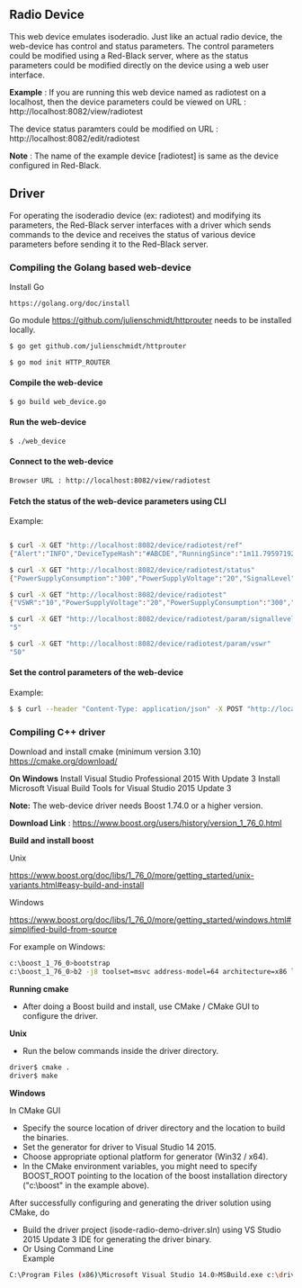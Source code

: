 ## Radio Device
This web device emulates isoderadio. Just like an actual radio device, the web-device has control and status parameters. The control parameters could be modified using a Red-Black server, where as the status parameters could be modified directly on the device using a web user interface.

**Example** :
If you are running this web device named as radiotest on a localhost, then the device parameters could be viewed on URL : http://localhost:8082/view/radiotest

The device status paramters could be modified on URL : http://localhost:8082/edit/radiotest

**Note** : The name of the example device [radiotest] is same as the device configured in Red-Black.

## Driver
For operating the isoderadio device (ex: radiotest) and modifying its parameters, the Red-Black server interfaces with a driver which sends commands to the device and receives the status of various device parameters before sending it to the Red-Black server.

### Compiling the Golang based web-device

Install Go
```
https://golang.org/doc/install
```

Go module https://github.com/julienschmidt/httprouter needs to be installed locally.
```bash
$ go get github.com/julienschmidt/httprouter
```

```bash
$ go mod init HTTP_ROUTER
```

#### Compile the web-device

```bash
$ go build web_device.go
```

#### Run the web-device

```bash
$ ./web_device
```

#### Connect to the web-device

```bash
Browser URL : http://localhost:8082/view/radiotest
```

#### Fetch the status of the web-device parameters using CLI
Example:
```bash

$ curl -X GET "http://localhost:8082/device/radiotest/ref"
{"Alert":"INFO","DeviceTypeHash":"#ABCDE","RunningSince":"1m11.795971925s","StartTime":"2021-06-03 17:34:40","Status":"Enabled","UniqueId":"1232","Version":"1.0"}

$ curl -X GET "http://localhost:8082/device/radiotest/status"
{"PowerSupplyConsumption":"300","PowerSupplyVoltage":"20","SignalLevel":"500","Temperature":"40","VSWR":"10"}

$ curl -X GET "http://localhost:8082/device/radiotest"
{"VSWR":"10","PowerSupplyVoltage":"20","PowerSupplyConsumption":"300","Temperature":"40","SignalLevel":"500","Frequency":"11015","TransmissionPower":"7528","Modem":"","Antenna":"","DeviceType":"radio","Status":"Enabled","StartTime":"2021-06-03 17:34:40","RunningSince":"1m34.998094147s","Version":"1.0","Alert":"INFO","DeviceTypeHash":"#ABCDE","UniqueId":"1232","DeviceDescription":""}

$ curl -X GET "http://localhost:8082/device/radiotest/param/signallevel"
"5"

$ curl -X GET "http://localhost:8082/device/radiotest/param/vswr"
"50"
```

#### Set the control parameters of the web-device
Example:
```bash
$ $ curl --header "Content-Type: application/json" -X POST "http://localhost:8082/device/radiotest/control" --data '{"Frequency":"26000","TransmissionPower":"8000", "Modem":"Audio", "Antenna":"RF"}'
```

### Compiling C++ driver

Download and install cmake (minimum version 3.10)
https://cmake.org/download/

**On Windows**
Install Visual Studio Professional 2015 With Update 3
Install Microsoft Visual Build Tools for Visual Studio 2015 Update 3

**Note:** The web-device driver needs Boost 1.74.0 or a higher version.

**Download Link** : https://www.boost.org/users/history/version_1_76_0.html

**Build and install boost**

Unix

https://www.boost.org/doc/libs/1_76_0/more/getting_started/unix-variants.html#easy-build-and-install

Windows

https://www.boost.org/doc/libs/1_76_0/more/getting_started/windows.html#simplified-build-from-source

For example on Windows:
```bash
c:\boost_1_76_0>bootstrap
c:\boost_1_76_0>b2 -j8 toolset=msvc address-model=64 architecture=x86 link=static threading=multi runtime-link=shared --build-type=complete stage install --prefix="C:\boost"
```

**Running cmake**
* After doing a Boost build and install, use CMake / CMake GUI to configure the driver.

**Unix**
* Run the below commands inside the driver directory.
```bash
driver$ cmake .
driver$ make
```

**Windows**

In CMake GUI
* Specify the source location of driver directory and the location to build the binaries.
* Set the generator for driver to Visual Studio 14 2015.
* Choose appropriate optional platform for generator (Win32 / x64).
* In the CMake environment variables, you might need to specify BOOST_ROOT pointing to the location of the boost installation directory ("c:\boost" in the example above).

After successfully configuring and generating the driver solution using CMake, do
* Build the driver project (isode-radio-demo-driver.sln) using VS Studio 2015 Update 3 IDE for generating the driver binary.
* Or Using Command Line
<br>Example
```bash
C:\Program Files (x86)\Microsoft Visual Studio 14.0>MSBuild.exe c:\driver\isode-demo-radio-driver.sln /property:Configuration=Release
```
